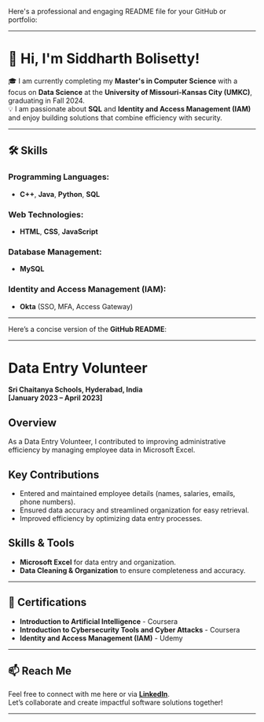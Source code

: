 Here's a professional and engaging README file for your GitHub or portfolio:

---

# 👋 Hi, I'm Siddharth Bolisetty!  

🎓 I am currently completing my **Master's in Computer Science** with a focus on **Data Science** at the **University of Missouri-Kansas City (UMKC)**, graduating in Fall 2024.  
💡 I am passionate about **SQL** and **Identity and Access Management (IAM)** and enjoy building solutions that combine efficiency with security.

---

## 🛠️ Skills  

### Programming Languages:  
- **C++**, **Java**, **Python**, **SQL**  

### Web Technologies:  
- **HTML**, **CSS**, **JavaScript**  

### Database Management:  
- **MySQL**  

### Identity and Access Management (IAM):  
- **Okta** (SSO, MFA, Access Gateway)  

---
Here’s a concise version of the **GitHub README**:

---

# Data Entry Volunteer  
**Sri Chaitanya Schools, Hyderabad, India**  
**[January 2023 – April 2023]**

## Overview  
As a Data Entry Volunteer, I contributed to improving administrative efficiency by managing employee data in Microsoft Excel.  

## Key Contributions  
- Entered and maintained employee details (names, salaries, emails, phone numbers).  
- Ensured data accuracy and streamlined organization for easy retrieval.  
- Improved efficiency by optimizing data entry processes.  

## Skills & Tools  
- **Microsoft Excel** for data entry and organization.  
- **Data Cleaning & Organization** to ensure completeness and accuracy. 
---

## 📜 Certifications  

- **Introduction to Artificial Intelligence** - Coursera  
- **Introduction to Cybersecurity Tools and Cyber Attacks** - Coursera  
- **Identity and Access Management (IAM)** - Udemy  

---

## 📫 Reach Me  

Feel free to connect with me here or via **[LinkedIn](http://www.linkedin.com/in/siddharth-bolisetty-9b03192b4)**.  
Let’s collaborate and create impactful software solutions together!  

---

